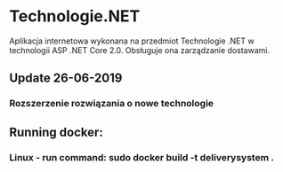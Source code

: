 # Technologie.NET
Aplikacja internetowa wykonana na przedmiot Technologie .NET w technologii ASP .NET Core 2.0. Obsługuje ona zarządzanie dostawami.

## Update 26-06-2019
### Rozszerzenie rozwiązania o nowe technologie


## Running docker:
### Linux - run command: sudo docker build -t deliverysystem .